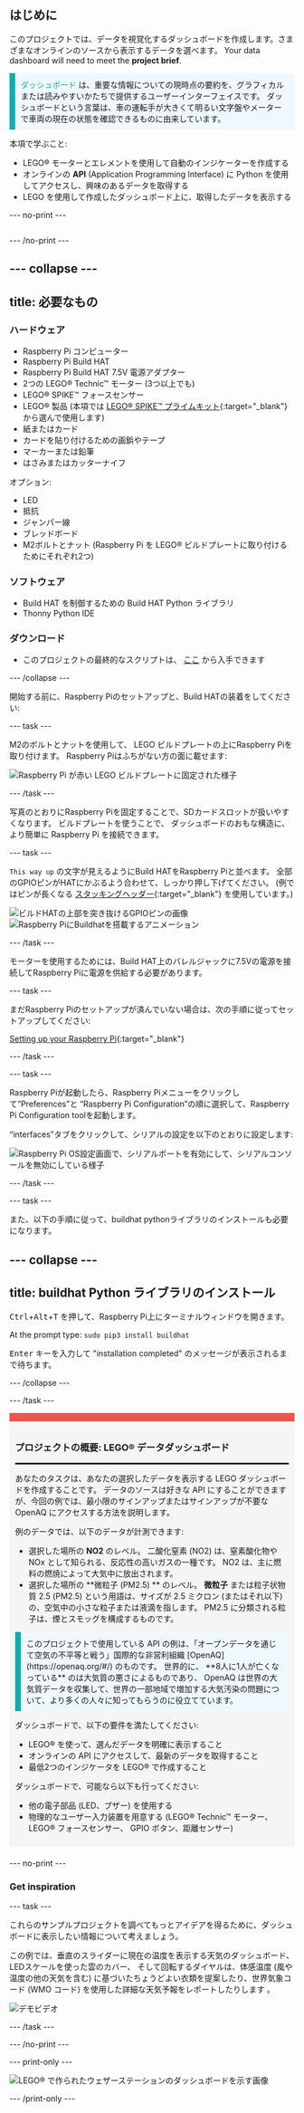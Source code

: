 ## はじめに

このプロジェクトでは、データを視覚化するダッシュボードを作成します。さまざまなオンラインのソースから表示するデータを選べます。 Your data dashboard will need to meet the **project brief**.

<p style="border-left: solid; border-width:10px; border-color: #0faeb0; background-color: aliceblue; padding: 10px;">
<span style="color: #0faeb0">ダッシュボード</span> は、重要な情報についての現時点の要約を、グラフィカルまたは読みやすいかたちで提供するユーザーインターフェイスです。 ダッシュボードという言葉は、車の運転手が大きくて明るい文字盤やメーターで車両の現在の状態を確認できるものに由来しています。</p>

本項で学ぶこと:
+ LEGO® モーターとエレメントを使用して自動のインジケーターを作成する
+ オンラインの **API** (Application Programming Interface) に Python を使用してアクセスし、興味のあるデータを取得する
+ LEGO を使用して作成したダッシュボード上に、取得したデータを表示する

--- no-print ---

<div style="display: flex; flex-wrap: wrap">
<div style="flex-basis: 200px; flex-grow: 1">

--- /no-print ---


--- collapse ---
---
title: 必要なもの
---
### ハードウェア

+ Raspberry Pi コンピューター
+ Raspberry Pi Build HAT
+ Raspberry Pi Build HAT 7.5V 電源アダプター
+ 2つの LEGO® Technic™ モーター (3つ以上でも)
+ LEGO® SPIKE™ フォースセンサー
+ LEGO® 製品 (本項では [LEGO® SPIKE™ プライムキット](https://education.lego.com/en-gb/product/spike-prime){:target="_blank"} から選んで使用します)
+ 紙またはカード
+ カードを貼り付けるための画鋲やテープ
+ マーカーまたは鉛筆
+ はさみまたはカッターナイフ

オプション:
+ LED
+ 抵抗
+ ジャンパー線
+ ブレッドボード
+ M2ボルトとナット (Raspberry Pi を LEGO® ビルドプレートに取り付けるためにそれぞれ2つ)

### ソフトウェア

+ Build HAT を制御するための Build HAT Python ライブラリ
+ Thonny Python IDE

### ダウンロード

+ このプロジェクトの最終的なスクリプトは、 [ここ]((https://rpf.io/p/en/lego-data-dash-go){:target="_blank"}) から入手できます

--- /collapse ---

開始する前に、Raspberry Piのセットアップと、Build HATの装着をしてください:

--- task ---

M2のボルトとナットを使用して、 LEGO ビルドプレートの上にRaspberry Piを取り付けます。 Raspberry Piはふちがない方の面に載せます:

 ![Raspberry Pi が赤い LEGO ビルドプレートに固定された様子](images/build_11.jpg)

--- /task ---

写真のとおりにRaspberry Piを固定することで、SDカードスロットが扱いやすくなります。 ビルドプレートを使うことで、 ダッシュボードのおもな構造に、より簡単に Raspberry Pi を接続できます。

--- task ---

`This way up` の文字が見えるようにBuild HATをRaspberry Piと並べます。 全部のGPIOピンがHATにかぶるよう合わせて、しっかり押し下げてください。 (例ではピンが長くなる [スタッキングヘッダー](https://www.adafruit.com/product/2223){:target="_blank"} を使用しています。)

![ビルドHATの上部を突き抜けるGPIOピンの画像](images/build_15.jpg) ![Raspberry PiにBuildhatを搭載するアニメーション](images/haton.gif)

--- /task ---

モーターを使用するためには、Build HAT上のバレルジャックに7.5Vの電源を接続してRaspberry Piに電源を供給する必要があります。

--- task ---

まだRaspberry Piのセットアップが済んでいない場合は、次の手順に従ってセットアップしてください:

[Setting up your Raspberry Pi](https://projects.raspberrypi.org/en/projects/raspberry-pi-setting-up){:target="_blank"}

--- /task ---

--- task ---

Raspberry Piが起動したら、Raspberry Piメニューをクリックして“Preferences”と “Raspberry Pi Configuration”の順に選択して、Raspberry Pi Configuration toolを起動します。

“interfaces”タブをクリックして、シリアルの設定を以下のとおりに設定します:

![Raspberry Pi OS設定画面で、シリアルポートを有効にして、シリアルコンソールを無効にしている様子](images/configshot.jpg)

--- /task ---

--- task ---

また、以下の手順に従って、buildhat pythonライブラリのインストールも必要になります。

--- collapse ---
---
title: buildhat Python ライブラリのインストール
---

<kbd>Ctrl</kbd>+<kbd>Alt</kbd>+<kbd>T</kbd> を押して、Raspberry Pi上にターミナルウィンドウを開きます。

At the prompt type: `sudo pip3 install buildhat`

<kbd>Enter</kbd> キーを入力して "installation completed" のメッセージが表示されるまで待ちます。

--- /collapse ---

--- /task ---


<div style="border-top: 15px solid #f3524f; background-color: whitesmoke; margin-bottom: 20px; padding: 10px;">

### プロジェクトの概要: LEGO® データダッシュボード
<hr style="border-top: 2px solid black;">

あなたのタスクは、あなたの選択したデータを表示する LEGO ダッシュボードを作成することです。 データのソースは好きな API にすることができますが、今回の例では、最小限のサインアップまたはサインアップが不要な OpenAQ にアクセスする方法を説明します。 

例のデータでは、以下のデータが計測できます:
+ 選択した場所の **NO2** のレベル。 二酸化窒素 (NO2) は、窒素酸化物や NOx として知られる、反応性の高いガスの一種です。 NO2 は、主に燃料の燃焼によって大気中に放出されます。
+ 選択した場所の **微粒子 (PM2.5) ** のレベル。 **微粒子** または粒子状物質 2.5 (PM2.5) という用語は、サイズが 2.5 ミクロン (またはそれ以下) の、空気中の小さな粒子または液滴を指します。 PM2.5 に分類される粒子は、煙とスモッグを構成するものです。


<p style="border-left: solid; border-width:10px; border-color: #0faeb0; background-color: aliceblue; padding: 10px;">このプロジェクトで使用している API の例は、「オープンデータを通じて空気の不平等と戦う」国際的な非営利組織 [OpenAQ](https://openaq.org/#/) のものです。 世界的に、 **8人に1人が亡くなっている** のは大気質の悪さによるものであり、 OpenAQ は世界の大気質データを収集して、世界の一部地域で増加する大気汚染の問題について、より多くの人々に知ってもらうのに役立てています。 </p>


ダッシュボードで、以下の要件を満たしてください:
+ LEGO® を使って、選んだデータを明確に表示すること
+ オンラインの API にアクセスして、最新のデータを取得すること
+ 最低2つのインジケータを LEGO® で作成すること

ダッシュボードで、可能なら以下も行ってください:
+ 他の電子部品 (LED、ブザー) を使用する
+ 物理的なユーザー入力装置を用意する (LEGO® Technic™ モーター、 LEGO® フォースセンサー、 GPIO ボタン、距離センサー)
  
</div>

--- no-print ---

### Get inspiration

--- task ---

これらのサンプルプロジェクトを調べてもっとアイデアを得るために、ダッシュボードに表示したい情報について考えましょう。

この例では、垂直のスライダーに現在の温度を表示する天気のダッシュボード、LEDスケールを使った雲のカバー、 そして回転するダイヤルは、体感温度 (風や温度の他の天気を含む) に基づいたちょうどよい衣類を提案したり、世界気象コード (WMO コード) を使用した詳細な天気予報をレポートしたりします 。

![デモビデオ](images/weather-dash.gif)

--- /task ---

--- /no-print ---

--- print-only ---

![LEGO® で作られたウェザーステーションのダッシュボードを示す画像](images/example-dash.jpg)

--- /print-only ---


